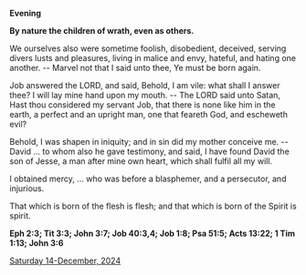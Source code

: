 **Evening**

**By nature the children of wrath, even as others.**
 
We ourselves also were sometime foolish, disobedient, deceived, serving divers lusts and pleasures, living in malice and envy, hateful, and hating one another. -- Marvel not that I said unto thee, Ye must be born again.
 
Job answered the LORD, and said, Behold, I am vile: what shall I answer thee? I will lay mine hand upon my mouth. -- The LORD said unto Satan, Hast thou considered my servant Job, that there is none like him in the earth, a perfect and an upright man, one that feareth God, and escheweth evil?
 
Behold, I was shapen in iniquity; and in sin did my mother conceive me. -- David ... to whom also he gave testimony, and said, I have found David the son of Jesse, a man after mine own heart, which shall fulfil all my will.
 
I obtained mercy, ... who was before a blasphemer, and a persecutor, and injurious.
 
That which is born of the flesh is flesh; and that which is born of the Spirit is spirit.  

**Eph 2:3; Tit 3:3; John 3:7; Job 40:3,4; Job 1:8; Psa 51:5; Acts 13:22; 1 Tim 1:13; John 3:6**

[Saturday 14-December, 2024](https://t.me/daily_light)

